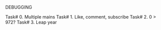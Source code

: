 DEBUGGING

Task# 0. Multiple mains
Task# 1. Like, comment, subscribe
Task# 2. 0 > 972?
Task# 3. Leap year